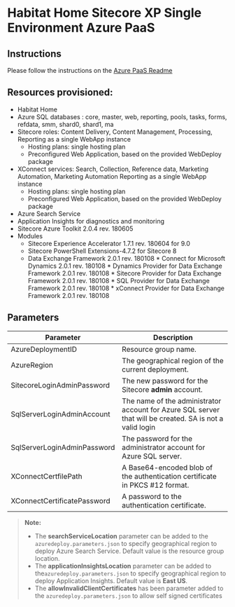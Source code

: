 # Habitat Home Sitecore XP Single Environment Azure PaaS

## Instructions

Please follow the instructions on the [Azure PaaS Readme](../Readme.md)

## Resources provisioned:

  * Habitat Home 
  * Azure SQL databases : core, master, web, reporting, pools, tasks, forms, refdata, smm, shard0, shard1, ma
  * Sitecore roles: Content Delivery, Content Management, Processing, Reporting as a single WebApp instance
	  * Hosting plans: single hosting plan
	  * Preconfigured Web Application, based on the provided WebDeploy package
  * XConnect services: Search, Collection, Reference data, Marketing Automation, Marketing Automation Reporting as a single WebApp instance
	  * Hosting plans: single hosting plan
	  * Preconfigured Web Application, based on the provided WebDeploy package
  * Azure Search Service
  * Application Insights for diagnostics and monitoring
  * Sitecore Azure Toolkit 2.0.4 rev. 180605
  * Modules
	  * Sitecore Experience Accelerator 1.7.1 rev. 180604 for 9.0
	  * Sitecore PowerShell Extensions-4.7.2 for Sitecore 8
	  * Data Exchange Framework 2.0.1 rev. 180108
			* Connect for Microsoft Dynamics 2.0.1 rev. 180108
			* Dynamics Provider for Data Exchange Framework 2.0.1 rev. 180108
			* Sitecore Provider for Data Exchange Framework 2.0.1 rev. 180108
			* SQL Provider for Data Exchange Framework 2.0.1 rev. 180108
			* xConnect Provider for Data Exchange Framework 2.0.1 rev. 180108

## Parameters

|Parameter                                  | Description
|-------------------------------------------|---------------------------------------------------------------------------------------------
| AzureDeploymentID                         | Resource group name.
| AzureRegion                               | The geographical region of the current deployment.
| SitecoreLoginAdminPassword                | The new password for the Sitecore **admin** account.
| SqlServerLoginAdminAccount                | The name of the administrator account for Azure SQL server that will be created. SA is not a valid login
| SqlServerLoginAdminPassword               | The password for the administrator account for Azure SQL server.
| XConnectCertfilePath                      | A Base64-encoded blob of the authentication certificate in PKCS #12 format.
| XConnectCertificatePassword               | A password to the authentication certificate.


> **Note:**
> * The **searchServiceLocation** parameter can be added to the `azuredeploy.parameters.json`
> to specify geographical region to deploy Azure Search Service. Default value is the resource
> group location.
> * The **applicationInsightsLocation** parameter can be added to the`azuredeploy.parameters.json`
> to specify geographical region to deploy Application Insights. Default value is **East US**.
> * The **allowInvalidClientCertificates** has been parameter added to the `azuredeploy.parameters.json` to allow self signed certificates